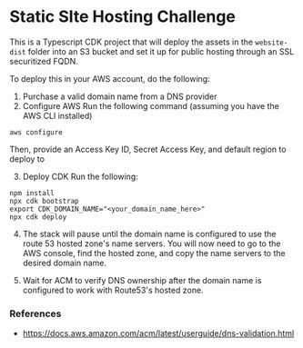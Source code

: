 # Static SIte Hosting Challenge

This is a Typescript CDK project that will deploy the assets in the `website-dist` folder into an S3 bucket and set it up for public hosting through an SSL securitized FQDN.

To deploy this in your AWS account, do the following:

1. Purchase a valid domain name from a DNS provider
2. Configure AWS
 Run the following command (assuming you have the AWS CLI installed)
 ```
 aws configure
 ```
 Then, provide an Access Key ID, Secret Access Key, and default region to deploy to

3. Deploy CDK
 Run the following:
 ```
 npm install
 npx cdk bootstrap
 export CDK_DOMAIN_NAME="<your_domain_name_here>"
 npx cdk deploy
 ```
4. The stack will pause until the domain name is configured to use the route 53 hosted zone's name servers. You will now need to go to the AWS console, find the hosted zone, and copy the name servers to the desired domain name.

5. Wait for ACM to verify DNS ownership after the domain name is configured to work with Route53's hosted zone.


### References
* https://docs.aws.amazon.com/acm/latest/userguide/dns-validation.html